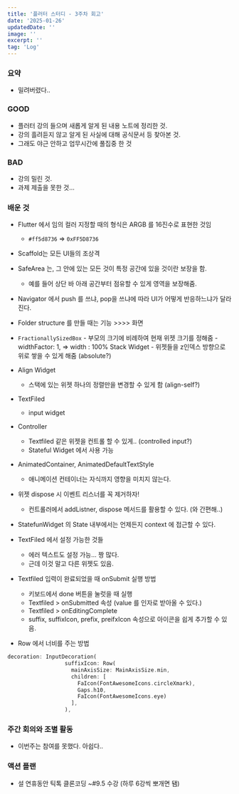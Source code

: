 ```yaml
---
title: '플러터 스터디 - 3주차 회고'
date: '2025-01-26'
updatedDate: ''
image: ''
excerpt: ''
tag: 'Log'
---
```


### **요약**

- 밀려버렸다..

### **GOOD**

- 플러터 강의 들으며 새롭게 알게 된 내용 노트에 정리한 것.
- 강의 흘려듣지 않고 알게 된 사실에 대해 공식문서 등 찾아본 것.
- 그래도 야근 안하고 업무시간에 풀집중 한 것

### **BAD**

- 강의 밀린 것.
- 과제 제출을 못한 것...

### **배운 것**

- Flutter 에서 임의 컬러 지정할 때의 형식은 ARGB 를 16진수로 표현한 것임
  - `#ff5d8736` ⇒ `0xFF5D8736`
- Scaffold는 모든 UI들의 조상격
- SafeArea 는, 그 안에 있는 모든 것이 특정 공간에 있을 것이란 보장을 함.
  - 예를 들어 상단 바 아래 공간부터 점유할 수 있게 영역을 보장해줌.
- Navigator 에서 push 를 쓰냐, pop을 쓰냐에 따라 UI가 어떻게 반응하느냐가 달라진다.
- Folder structure 를 만들 때는 기능 >>>> 화면
- `FractionallySizedBox` - 부모의 크기에 비례하여 현재 위젯 크기를 정해줌 - widthFactor: 1, => width : 100%
  Stack Widget - 위젯들을 z인덱스 방향으로 위로 쌓을 수 있게 해줌 (absolute?)
- Align Widget
  - 스택에 있는 위젯 하나의 정렬만을 변경할 수 있게 함 (align-self?)
- TextFiled
  - input widget
- Controller
  - Textfiled 같은 위젯을 컨트롤 할 수 있게.. (controlled input?)
  - Stateful Widget 에서 사용 가능
- AnimatedContainer, AnimatedDefaultTextStyle
  - 애니메이션 컨테이너는 자식까지 영향을 미치지 않는다.
- 위젯 dispose 시 이벤트 리스너를 꼭 제거하자!
  - 컨트롤러에서 addListner, dispose 메서드를 활용할 수 있다. (와 간편해..)
- StatefunWidget 의 State 내부에서는 언제든지 context 에 접근할 수 있다.
- TextFiled 에서 설정 가능한 것들
  - 에러 텍스트도 설정 가능... 짱 많다.
  - 근데 이것 말고 다른 위젯도 있음.
- Textfiled 입력이 완료되었을 때 onSubmit 실행 방법

  - 키보드에서 done 버튼을 눌럿을 때 실행
  - Textfiled > onSubmitted 속성 (value 를 인자로 받아올 수 있다.)
  - Textfiled > onEditingComplete
  - suffix, suffixIcon, prefix, preifxIcon 속성으로 아이콘을 쉽게 추가할 수 있음.

- Row 에서 너비를 주는 방법

```dart
decoration: InputDecoration(
                  suffixIcon: Row(
                    mainAxisSize: MainAxisSize.min,
                    children: [
                      FaIcon(FontAwesomeIcons.circleXmark),
                      Gaps.h10,
                      FaIcon(FontAwesomeIcons.eye)
                    ],
                  ),
```

### **주간 회의와 조별 활동**

- 이번주는 참여를 못했다. 아쉽다..

### **액션 플랜**

- 설 연휴동안 틱톡 클론코딩 ~#9.5 수강 (하루 6강씩 뽀개면 됌)
